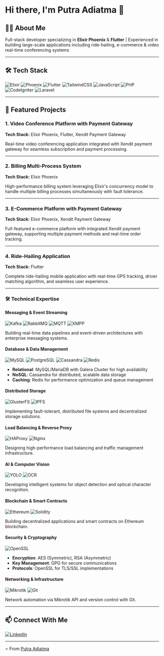 # Hi there, I'm **Putra Adiatma** 👋

## 👨‍💻 About Me

Full-stack developer specializing in **Elixir Phoenix** & **Flutter** | Experienced in building large-scale applications including ride-hailing, e-commerce & video real-time conferencing systems

---

## 🛠️ Tech Stack

![Elixir](https://img.shields.io/badge/Elixir-4B275F?style=for-the-badge&logo=elixir&logoColor=white) ![Phoenix](https://img.shields.io/badge/Phoenix-FD4F00?style=for-the-badge&logo=phoenixframework&logoColor=white)
![Flutter](https://img.shields.io/badge/Flutter-02569B?style=for-the-badge&logo=flutter&logoColor=white)
![TailwindCSS](https://img.shields.io/badge/Tailwind_CSS-38B2AC?style=for-the-badge&logo=tailwind-css&logoColor=white)  ![JavaScript](https://img.shields.io/badge/JavaScript-F7DF1E?style=for-the-badge&logo=javascript&logoColor=black)
![PHP](https://img.shields.io/badge/PHP-777BB4?style=for-the-badge&logo=php&logoColor=white) ![CodeIgniter](https://img.shields.io/badge/CodeIgniter_4-EF4223?style=for-the-badge&logo=codeigniter&logoColor=white) ![Laravel](https://img.shields.io/badge/Laravel-FF2D20?style=for-the-badge&logo=laravel&logoColor=white)

---

## 🚀 Featured Projects

### 1. Video Conference Platform with Payment Gateway
**Tech Stack:** Elixir Phoenix, Flutter, Xendit Payment Gateway

Real-time video conferencing application integrated with Xendit payment gateway for seamless subscription and payment processing.


---

### 2. Billing Multi-Process System
**Tech Stack:** Elixir Phoenix

High-performance billing system leveraging Elixir's concurrency model to handle multiple billing processes simultaneously with fault tolerance.


---

### 3. E-Commerce Platform with Payment Gateway
**Tech Stack:** Elixir Phoenix, Xendit Payment Gateway

Full-featured e-commerce platform with integrated Xendit payment gateway, supporting multiple payment methods and real-time order tracking.


---

### 4. Ride-Hailing Application
**Tech Stack:** Flutter

Complete ride-hailing mobile application with real-time GPS tracking, driver matching algorithm, and seamless user experience.


---

### 🛠️ Technical Expertise

#### **Messaging & Event Streaming**
![Kafka](https://img.shields.io/badge/Apache%20Kafka-231F20?style=flat&logo=apache-kafka&logoColor=white)
![RabbitMQ](https://img.shields.io/badge/RabbitMQ-FF6600?style=flat&logo=rabbitmq&logoColor=white)
![MQTT](https://img.shields.io/badge/MQTT-660066?style=flat&logo=mqtt&logoColor=white)
![XMPP](https://img.shields.io/badge/XMPP-002B5C?style=flat&logoColor=white)

Building real-time data pipelines and event-driven architectures with enterprise messaging systems.

#### **Database & Data Management**
![MySQL](https://img.shields.io/badge/MySQL-4479A1?style=flat&logo=mysql&logoColor=white)
![PostgreSQL](https://img.shields.io/badge/PostgreSQL-336791?style=flat&logo=postgresql&logoColor=white)
![Cassandra](https://img.shields.io/badge/Cassandra-1287B1?style=flat&logo=apache-cassandra&logoColor=white)
![Redis](https://img.shields.io/badge/Redis-DC382D?style=flat&logo=redis&logoColor=white)

- **Relational**: MySQL/MariaDB with Galera Cluster for high availability
- **NoSQL**: Cassandra for distributed, scalable data storage
- **Caching**: Redis for performance optimization and queue management

#### **Distributed Storage**
![GlusterFS](https://img.shields.io/badge/GlusterFS-ED1C24?style=flat&logoColor=white)
![IPFS](https://img.shields.io/badge/IPFS-65C2CB?style=flat&logo=ipfs&logoColor=white)

Implementing fault-tolerant, distributed file systems and decentralized storage solutions.

#### **Load Balancing & Reverse Proxy**
![HAProxy](https://img.shields.io/badge/HAProxy-106da9?style=flat&logoColor=white)
![Nginx](https://img.shields.io/badge/Nginx-009639?style=flat&logo=nginx&logoColor=white)

Designing high-performance load balancing and traffic management infrastructure.

#### **AI & Computer Vision**
![YOLO](https://img.shields.io/badge/YOLO-00FFFF?style=flat&logoColor=black)
![OCR](https://img.shields.io/badge/EasyOCR-FF6B6B?style=flat&logoColor=white)

Developing intelligent systems for object detection and optical character recognition.

#### **Blockchain & Smart Contracts**
![Ethereum](https://img.shields.io/badge/Ethereum-3C3C3D?style=flat&logo=ethereum&logoColor=white)
![Solidity](https://img.shields.io/badge/Solidity-363636?style=flat&logo=solidity&logoColor=white)

Building decentralized applications and smart contracts on Ethereum blockchain.

#### **Security & Cryptography**
![OpenSSL](https://img.shields.io/badge/OpenSSL-721412?style=flat&logo=openssl&logoColor=white)

- **Encryption**: AES (Symmetric), RSA (Asymmetric)
- **Key Management**: GPG for secure communications
- **Protocols**: OpenSSL for TLS/SSL implementations

#### **Networking & Infrastructure**
![Mikrotik](https://img.shields.io/badge/Mikrotik-293239?style=flat&logoColor=white)
![Git](https://img.shields.io/badge/Git-F05032?style=flat&logo=git&logoColor=white)

Network automation via Mikrotik API and version control with Git.

---

  
## 📫 Connect With Me

[![LinkedIn](https://img.shields.io/badge/LinkedIn-0077B5?style=for-the-badge&logo=linkedin&logoColor=white)](https://www.linkedin.com/in/putra-adiatma-64bit/)

---

⭐️ From [Putra Adiatma](https://github.com/yourusername)
